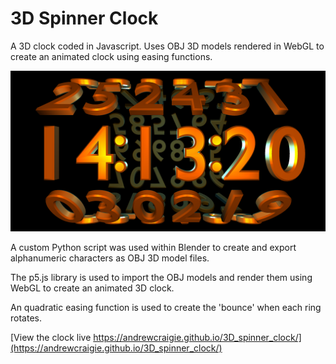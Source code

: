 # 3D Spinner Clock

A 3D clock coded in Javascript. Uses OBJ 3D models rendered in WebGL to create an animated clock using easing functions.

![3D Spinner Clock Screenshot](https://github.com/AndrewCraigie/3D_spinner_clock/blob/master/images/3D_spinner_clock.png "3D Spinner Clock")

A custom Python script was used within Blender to create and export alphanumeric characters as OBJ 3D model files.

The p5.js library is used to import the OBJ models and render them using WebGL to create an animated 3D clock.

An quadratic easing function is used to create the 'bounce' when each ring rotates.

[View the clock live https://andrewcraigie.github.io/3D_spinner_clock/](https://andrewcraigie.github.io/3D_spinner_clock/)
